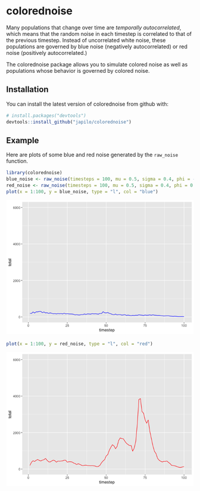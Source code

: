 
<!-- README.md is generated from README.Rmd. Please edit that file -->
colorednoise
============

Many populations that change over time are *temporally autocorrelated*, which means that the random noise in each timestep is correlated to that of the previous timestep. Instead of uncorrelated white noise, these populations are governed by blue noise (negatively autocorrelated) or red noise (positively autocorrelated.)

The colorednoise package allows you to simulate colored noise as well as populations whose behavior is governed by colored noise.

Installation
------------

You can install the latest version of colorednoise from github with:

``` r
# install.packages("devtools")
devtools::install_github("japilo/colorednoise")
```

Example
-------

Here are plots of some blue and red noise generated by the `raw_noise` function.

``` r
library(colorednoise)
blue_noise <- raw_noise(timesteps = 100, mu = 0.5, sigma = 0.4, phi = -0.5)
red_noise <- raw_noise(timesteps = 100, mu = 0.5, sigma = 0.4, phi = 0.5)
plot(x = 1:100, y = blue_noise, type = "l", col = "blue")
```

![](man/figures/README-example-1.png)

``` r
plot(x = 1:100, y = red_noise, type = "l", col = "red")
```

![](man/figures/README-example-2.png)
